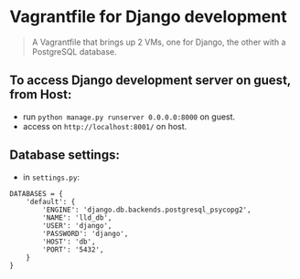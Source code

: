 # Vagrantfile for Django development

> A Vagrantfile that brings up 2 VMs, one for Django, the other with a PostgreSQL database.

## To access Django development server on guest, from Host:
- run `python manage.py runserver 0.0.0.0:8000` on guest.
- access on `http://localhost:8001/` on host.

## Database settings:
- in `settings.py`:
```
DATABASES = {
    'default': {
        'ENGINE': 'django.db.backends.postgresql_psycopg2',
        'NAME': 'lld_db',
        'USER': 'django',
        'PASSWORD': 'django',
        'HOST': 'db',
        'PORT': '5432',
    }
}
```
